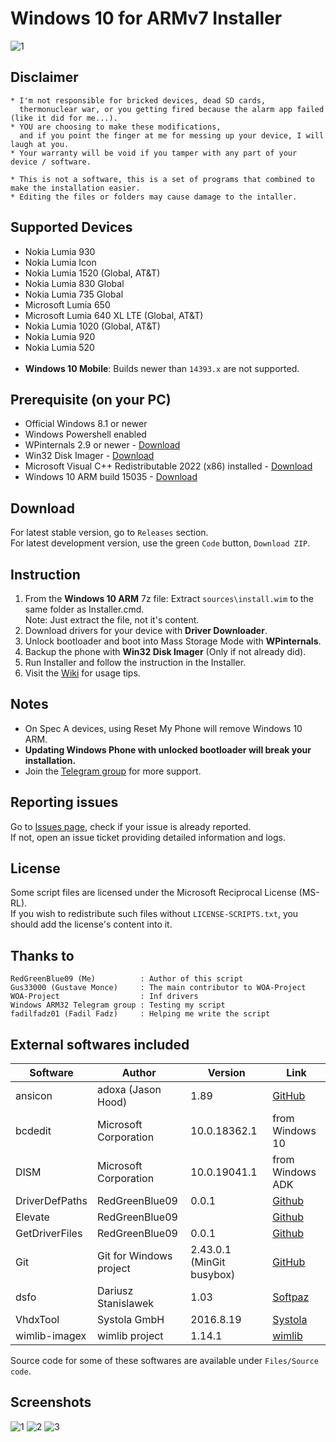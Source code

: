 # Windows 10 for ARMv7 Installer
![1](https://github.com/RedGreenBlue09/WFAv7_Installer/assets/59783856/c22aa1d2-8790-4142-a018-c3eee25076d2 "Disclaimer screen")

## Disclaimer

	* I'm not responsible for bricked devices, dead SD cards,
	  thermonuclear war, or you getting fired because the alarm app failed (like it did for me...).
	* YOU are choosing to make these modifications,
	  and if you point the finger at me for messing up your device, I will laugh at you.
	* Your warranty will be void if you tamper with any part of your device / software.
	
	* This is not a software, this is a set of programs that combined to make the installation easier.
	* Editing the files or folders may cause damage to the intaller.
	
## Supported Devices

- Nokia Lumia 930
- Nokia Lumia Icon
- Nokia Lumia 1520 (Global, AT&T)
- Nokia Lumia 830 Global
- Nokia Lumia 735 Global
- Microsoft Lumia 650
- Microsoft Lumia 640 XL LTE (Global, AT&T)
- Nokia Lumia 1020 (Global, AT&T)
- Nokia Lumia 920
- Nokia Lumia 520
<br><br>
- **Windows 10 Mobile**: Builds newer than `14393.x` are not supported.

## Prerequisite (on your PC)

- Official Windows 8.1 or newer   
- Windows Powershell enabled
- WPinternals 2.9 or newer - [Download](https://github.com/ReneLergner/WPinternals/releases/latest)
- Win32 Disk Imager - [Download](https://sourceforge.net/projects/win32diskimager/)
- Microsoft Visual C++ Redistributable 2022 (x86) installed - [Download](https://aka.ms/vs/17/release/vc_redist.x86.exe)
- Windows 10 ARM build 15035 - [Download](https://bit.ly/33ap8dq)

## Download

For latest stable version, go to `Releases` section.  
For latest development version, use the green `Code` button, `Download ZIP`.
 
## Instruction

1. From the **Windows 10 ARM** 7z file:
   Extract `sources\install.wim` to the same folder as Installer.cmd.  
   Note: Just extract the file, not it's content.
2. Download drivers for your device with **Driver Downloader**.
3. Unlock bootloader and boot into Mass Storage Mode with **WPinternals**.
4. Backup the phone with **Win32 Disk Imager** (Only if not already did).
5. Run Installer and follow the instruction in the Installer.
6. Visit the [Wiki](https://github.com/RedGreenBlue09/WFAv7_Installer/wiki/Apps-on-Windows-10-ARM) for usage tips.

## Notes

- On Spec A devices, using Reset My Phone will remove Windows 10 ARM.
- **Updating Windows Phone with unlocked bootloader will break your installation.**
- Join the [Telegram group](https://t.me/lumiaarch32) for more support.

## Reporting issues

Go to [Issues page](https://github.com/RedGreenBlue09/WFAv7_Installer/issues), check if your issue is already reported.  
If not, open an issue ticket providing detailed information and logs.

## License

Some script files are licensed under the Microsoft Reciprocal License (MS-RL).  
If you wish to redistribute such files without `LICENSE-SCRIPTS.txt`, you should add the license's content into it.

## Thanks to
	
	RedGreenBlue09 (Me)          : Author of this script
	Gus33000 (Gustave Monce)     : The main contributor to WOA-Project
    WOA-Project                  : Inf drivers
	Windows ARM32 Telegram group : Testing my script
	fadilfadz01 (Fadil Fadz)     : Helping me write the script

## External softwares included

| Software       | Author                      | Version                         | Link |
|----------------|-----------------------------|---------------------------------|------|
| ansicon        | adoxa (Jason Hood)          | 1.89                            | [GitHub](https://github.com/adoxa/ansicon/releases/tag/v1.89) |
| bcdedit        | Microsoft Corporation       | 10.0.18362.1                    | from Windows 10 |
| DISM           | Microsoft Corporation       | 10.0.19041.1                    | from Windows ADK |
| DriverDefPaths | RedGreenBlue09              | 0.0.1                           | [Github](https://github.com/RedGreenBlue09/DriverDefPaths/releases/tag/0.0.1) |
| Elevate        | RedGreenBlue09              |                                 | [Github](https://gist.github.com/RedGreenBlue09/beb75798eac3f7883848dd0a54304a2e) |
| GetDriverFiles | RedGreenBlue09              | 0.0.1                           | [Github](https://github.com/RedGreenBlue09/GetDriverFiles/releases/tag/0.0.1) |
| Git            | Git for Windows project     | 2.43.0.1 (MinGit busybox)       | [GitHub](https://github.com/git-for-windows/git/releases/tag/v2.43.0.windows.1) |
| dsfo           | Dariusz Stanislawek         | 1.03                            | [Softpaz](https://www.softpaz.com/software/download-dsfok-windows-7269.htm) |
| VhdxTool       | Systola GmbH                | 2016.8.19                       | [Systola](https://systola.com/support/kb100005) |
| wimlib-imagex  | wimlib project              | 1.14.1                          | [wimlib](https://wimlib.net/index.html) |

Source code for some of these softwares are available under `Files/Source code`.

## Screenshots

![1](https://github.com/RedGreenBlue09/WFAv7_Installer/assets/59783856/c22aa1d2-8790-4142-a018-c3eee25076d2 "Disclaimer screen")
![2](https://github.com/RedGreenBlue09/WFAv7_Installer/assets/59783856/c3280398-2fb1-4e76-a9f4-ff955f3888ea "Device selection screen")
![3](https://github.com/RedGreenBlue09/WFAv7_Installer/assets/59783856/d291ffc3-2e5a-4bf7-a6c2-1915c63a3941 "Driver Downloader")
